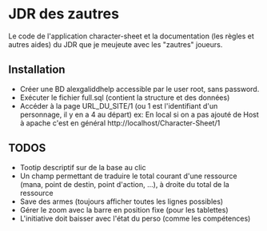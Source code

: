# JDR des zautres

Le code de l'application character-sheet et la documentation (les règles et autres aides) du JDR que je meujeute avec les "zautres" joueurs.

## Installation

- Créer une BD alexgaliddhelp accessible par le user root, sans password.
- Exécuter le fichier full.sql (contient la structure et des données)
- Accéder à la page URL_DU_SITE/1 (ou 1 est l'identifiant d'un personnage, il y en a 4 au départ)
    ex: En local si on a pas ajouté de Host à apache c'est en général http://localhost/Character-Sheet/1

## TODOS

- Tootip descriptif sur de la base au clic
- Un champ permettant de traduire le total courant d'une ressource (mana, point de destin, point d'action, ...), à droite du total de la ressource
- Save des armes (toujours afficher toutes les lignes possibles)
- Gérer le zoom avec la barre en position fixe (pour les tablettes)
- L'initiative doit baisser avec l'état du perso (comme les compétences)